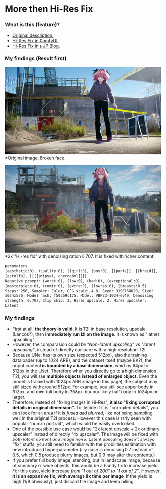 # More then Hi-Res Fix #

### What is this (feature)? ###

- [Original description.](https://github.com/AUTOMATIC1111/stable-diffusion-webui/wiki/Features#hires-fix)
- [Hi-Res Fix in ComfyUI.](https://comfyanonymous.github.io/ComfyUI_examples/2_pass_txt2img/)
- [Hi-Res Fix in a JP Blog.](https://kurokumasoft.com/2023/04/06/web-ui-hires-fix/)

### My findings (Result first) ###

![img/2210226-3190768894-2048-1152-4.8-256-20230409052641.png](img/22102419-3190768820-1024-576-4.5-256-20230402175817.png) *Original image. Broken face.

![img/22102493-3190768894-1024-576-4.5-256-20230402212215.png](img/2210221-3190768820-2048-1152-4.8-256-20230409044546.png) *2x "Hi-res fix" with denoising ration 0.707. It is fixed with richer content!

```
parameters
(aesthetic:0), (quality:0), (1girl:0), (boy:0), [[pants]], [[braid]], [astolfo], [[[[pripyat, chernobyl]]]]
Negative prompt: (worst:0), (low:0), (bad:0), (exceptional:0), (masterpiece:0), (comic:0), (extra:0), (lowres:0), (breasts:0.5)
Steps: 256, Sampler: Euler, CFG scale: 4.8, Seed: 3190768820, Size: 1024x576, Model hash: f59359c175, Model: VBP23-1024-ep49, Denoising strength: 0.707, Clip skip: 2, Hires upscale: 2, Hires upscaler: Latent
```

### My findings ###

- First at all, **the theory is valid**. It is T2I in base resolution, upscale (Lancos?), then **immediately run I2I on the image**. It is known as "latnet upscaling".
- However, the comparasion could be *"Non-latent upscaling" vs "latent upscaling"*, instead of directly compare with a high resolution T2I.
- Because UNet has its own size (expected 512px), also the training dataloader (up to 1024 ARB), and the dataset itself (maybe 8K?), the ouput content **is bounded by a base dimenasion**, which is 64px to 512px in the UNet. Therefore when you directly go to a high dimension T2I, you will see **multiple objects instead of enlarged object.** Even the model is trained with 1024px ARB (image in this page), the subject may still sized with around 512px. For example, you still see upper body in 512px, and then full body in 768px, but not likely half body in 1024px or larger.
- Therefore, instead of "fixing images in Hi-Res", **it also "fixing corrupted details in original dimension".** To decide if it is "corrupted details", you can look for an area if it is *fused and blurred*, like not being sampling well in the original T2I process. However this case is rarly seen with popular "human portrait", which would be easily overlooked. 
- One of the possible use case would be "2x latent upscale + 2x oridinary upscaler" instead of directly "4x upscaler". The image will be fixed with *both latent content and image  noise*. Latent upscaling doesn't always "fix" stuffs, you still need to familiar with the probilities estimation with new introduced hyperparameter (my case is denoising 0.7 instead of 0.5, which 0.5 produce blurry images, but 0.9 may alter the contents.)
- If you prefer full body image, standing, but in landscape image, because of sceanary or wide objects, this would be a handy fix to increase yield. For this case, yield increase *from "1 out of 200" to "1 out of 2"*. However, **it is an expansive fix, with average 8x time per image.** If the yield is high (1/8 obviously), just discard the image and keep rolling.
